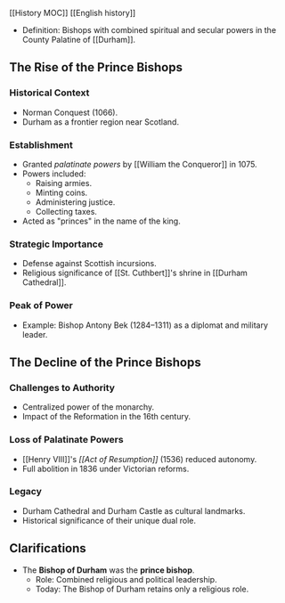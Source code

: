 [[History MOC]]
[[English history]]
- Definition: Bishops with combined spiritual and secular powers in the County Palatine of [[Durham]].

## The Rise of the Prince Bishops
### Historical Context
- Norman Conquest (1066).
- Durham as a frontier region near Scotland.
### Establishment
- Granted *palatinate powers* by [[William the Conqueror]] in 1075.
- Powers included:
  - Raising armies.
  - Minting coins.
  - Administering justice.
  - Collecting taxes.
- Acted as "princes" in the name of the king.
### Strategic Importance
- Defense against Scottish incursions.
- Religious significance of [[St. Cuthbert]]'s shrine in [[Durham Cathedral]].
### Peak of Power
- Example: Bishop Antony Bek (1284–1311) as a diplomat and military leader.
## The Decline of the Prince Bishops
### Challenges to Authority
- Centralized power of the monarchy.
- Impact of the Reformation in the 16th century.
### Loss of Palatinate Powers
- [[Henry VIII]]'s *[[Act of Resumption]]* (1536) reduced autonomy.
- Full abolition in 1836 under Victorian reforms.
### Legacy
- Durham Cathedral and Durham Castle as cultural landmarks.
- Historical significance of their unique dual role.
## Clarifications
- The **Bishop of Durham** was the **prince bishop**.
  - Role: Combined religious and political leadership.
  - Today: The Bishop of Durham retains only a religious role.